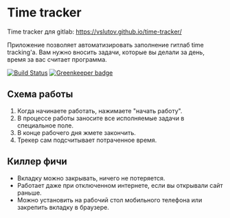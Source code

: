 # Time tracker

Time tracker для gitlab: https://vslutov.github.io/time-tracker/

Приложение позволяет автоматизировать заполнение гитлаб time tracking'а. Вам нужно вносить задачи, которые вы делали за день, время за вас считает программа.

[![Build Status](https://travis-ci.org/vslutov/time-tracker.svg?branch=master)](https://travis-ci.org/vslutov/time-tracker) [![Greenkeeper badge](https://badges.greenkeeper.io/vslutov/time-tracker.svg)](https://greenkeeper.io/)

## Схема работы
1. Когда начинаете работать, нажимаете "начать работу".
2. В процессе работы заносите все исполняемые задачи в специальное поле.
3. В конце рабочего дня жмете закончить.
4. Трекер сам подсчитывает потраченное время.

## Киллер фичи
- Вкладку можно закрывать, ничего не потеряется.
- Работает даже при отключенном интернете, если вы открывали сайт раньше.
- Можно установить на рабочий стол мобильного телефона или закрепить вкладку в браузере.
